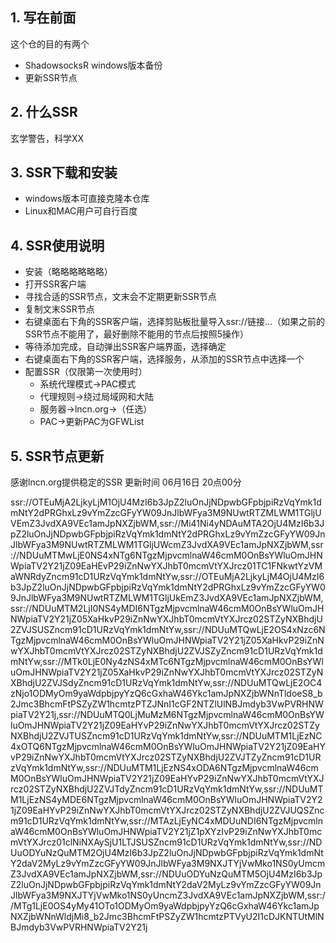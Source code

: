 ## 1. 写在前面

这个仓的目的有两个

* ShadowsocksR windows版本备份
* 更新SSR节点

## 2. 什么SSR

玄学警告，科学XX

## 3. SSR下载和安装

* windows版本可直接克隆本仓库
* Linux和MAC用户可自行百度

## 4. SSR使用说明

* 安装（略略略略略略）
* 打开SSR客户端
* 寻找合适的SSR节点，文末会不定期更新SSR节点
* 复制文末SSR节点
* 右键桌面右下角的SSR客户端，选择剪贴板批量导入ssr://链接...（如果之前的SSR节点不能用了，最好删除不能用的节点后按照5操作）
* 等待添加完成，自动弹出SSR客户端界面，选择确定
* 右键桌面右下角的SSR客户端，选择服务，从添加的SSR节点中选择一个
* 配置SSR（仅限第一次使用时）
  * 系统代理模式->PAC模式
  * 代理规则->绕过局域网和大陆
  * 服务器->lncn.org->（任选）
  * PAC->更新PAC为GFWList

## 5. SSR节点更新

感谢lncn.org提供稳定的SSR
更新时间 06月16日 20点00分

ssr://OTEuMjA2LjkyLjM1OjU4MzI6b3JpZ2luOnJjNDpwbGFpbjpiRzVqYmk1dmNtY2dPRGhxLz9vYmZzcGFyYW09JnJlbWFya3M9NUwtRTZMLWM1TGljUVEmZ3JvdXA9VEc1amJpNXZjbWM,ssr://Mi41Ni4yNDAuMTA2OjU4MzI6b3JpZ2luOnJjNDpwbGFpbjpiRzVqYmk1dmNtY2dPRGhxLz9vYmZzcGFyYW09JnJlbWFya3M9NUwtRTZMLWM1TGljUWcmZ3JvdXA9VEc1amJpNXZjbWM,ssr://NDUuMTMwLjE0NS4xNTg6NTgzMjpvcmlnaW46cmM0OnBsYWluOmJHNWpiaTV2Y21jZ09EaHEvP29iZnNwYXJhbT0mcmVtYXJrcz01TC1FNkwtYzVMaWNRdyZncm91cD1URzVqYmk1dmNtYw,ssr://OTEuMjA2LjkyLjM4OjU4MzI6b3JpZ2luOnJjNDpwbGFpbjpiRzVqYmk1dmNtY2dPRGhxLz9vYmZzcGFyYW09JnJlbWFya3M9NUwtRTZMLWM1TGljUkEmZ3JvdXA9VEc1amJpNXZjbWM,ssr://NDUuMTM2LjI0NS4yMDI6NTgzMjpvcmlnaW46cmM0OnBsYWluOmJHNWpiaTV2Y21jZ05XaHkvP29iZnNwYXJhbT0mcmVtYXJrcz02STZyNXBhdjU2ZVJSUSZncm91cD1URzVqYmk1dmNtYw,ssr://NDUuMTQwLjE2OS4xNzc6NTgzMjpvcmlnaW46cmM0OnBsYWluOmJHNWpiaTV2Y21jZ05XaHkvP29iZnNwYXJhbT0mcmVtYXJrcz02STZyNXBhdjU2ZVJSZyZncm91cD1URzVqYmk1dmNtYw,ssr://MTk0LjE0Ny4zNS4xMTc6NTgzMjpvcmlnaW46cmM0OnBsYWluOmJHNWpiaTV2Y21jZ05XaHkvP29iZnNwYXJhbT0mcmVtYXJrcz02STZyNXBhdjU2ZVJSdyZncm91cD1URzVqYmk1dmNtYw,ssr://NDUuMTQwLjE2OC4zNjo1ODMyOm9yaWdpbjpyYzQ6cGxhaW46Ykc1amJpNXZjbWNnTldoeS8_b2Jmc3BhcmFtPSZyZW1hcmtzPTZJNnI1cGF2NTZlUlNBJmdyb3VwPVRHNWpiaTV2Y21j,ssr://NDUuMTQ0LjMuMzM6NTgzMjpvcmlnaW46cmM0OnBsYWluOmJHNWpiaTV2Y21jZ09EaHYvP29iZnNwYXJhbT0mcmVtYXJrcz02STZyNXBhdjU2ZVJTUSZncm91cD1URzVqYmk1dmNtYw,ssr://NDUuMTM1LjEzNC4xOTQ6NTgzMjpvcmlnaW46cmM0OnBsYWluOmJHNWpiaTV2Y21jZ09EaHYvP29iZnNwYXJhbT0mcmVtYXJrcz02STZyNXBhdjU2ZVJTZyZncm91cD1URzVqYmk1dmNtYw,ssr://NDUuMTM1LjEzNS4xODA6NTgzMjpvcmlnaW46cmM0OnBsYWluOmJHNWpiaTV2Y21jZ09EaHYvP29iZnNwYXJhbT0mcmVtYXJrcz02STZyNXBhdjU2ZVJTdyZncm91cD1URzVqYmk1dmNtYw,ssr://NDUuMTM1LjEzNS4yMDE6NTgzMjpvcmlnaW46cmM0OnBsYWluOmJHNWpiaTV2Y21jZ09EaHYvP29iZnNwYXJhbT0mcmVtYXJrcz02STZyNXBhdjU2ZVJUQSZncm91cD1URzVqYmk1dmNtYw,ssr://MTAzLjEyNC4xMDUuNDI6NTgzMjpvcmlnaW46cmM0OnBsYWluOmJHNWpiaTV2Y21jZ1pXYzIvP29iZnNwYXJhbT0mcmVtYXJrcz01clNiNXAySjU1LTJSUSZncm91cD1URzVqYmk1dmNtYw,ssr://NDUuODYuNzQuMTM2OjU4MzI6b3JpZ2luOnJjNDpwbGFpbjpiRzVqYmk1dmNtY2daV2MyLz9vYmZzcGFyYW09JnJlbWFya3M9NXJTYjVwMko1NS0yUmcmZ3JvdXA9VEc1amJpNXZjbWM,ssr://NDUuODYuNzQuMTM5OjU4MzI6b3JpZ2luOnJjNDpwbGFpbjpiRzVqYmk1dmNtY2daV2MyLz9vYmZzcGFyYW09JnJlbWFya3M9NXJTYjVwMko1NS0yUncmZ3JvdXA9VEc1amJpNXZjbWM,ssr://MTg1LjE0OS4yMy41OTo1ODMyOm9yaWdpbjpyYzQ6cGxhaW46Ykc1amJpNXZjbWNnWldjMi8_b2Jmc3BhcmFtPSZyZW1hcmtzPTVyU2I1cDJKNTUtMlNBJmdyb3VwPVRHNWpiaTV2Y21j

